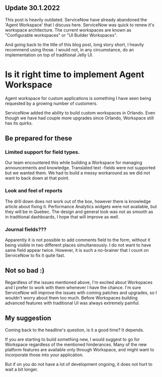 ## Update 30.1.2022
This post is heavily outdated. ServiceNow have already abandoned the 'Agent Workspace' that I discuss here. ServiceNow was quick to renew it's workspace architecture. The current workspaces are known as "Configurable workspaces" or "UI Builder Workspaces".

And going back to the title of this blog post, long story short, I heavily recommend using those. I would not, in any circumstance, do an implementation on top of traditional Jelly UI.

# Is it right time to implement Agent Workspace

Agent workspace for custom applications is something I have seen being requested by a growing number of customers. 

ServiceNow added the ability to build custom workspaces in Orlando. Even though we have had couple more upgrades since Orlando, Workspace still has its quirks. 

## Be prepared for these
### Limited support for field types. 
Our team encountered this while building a Workspace for managing announcements and knowledge. Translated text -fields were not supported but we wanted them. We had to build a messy workaround as we did not want to back down at that point.
### Look and feel of reports
The drill down does not work out of the box, however there is knowledge article about fixing it. Performance Analytics widgets were not available, but they will be in Quebec. The design and general look was not as smooth as in traditional dashboards, I hope that will improve as well.
### Journal fields???
Apparently it is not possible to add comments field to the form, without it being visible in two different places simultaneously. I do not want to have same field appear twice. However, it is such a no-brainer that I count on ServiceNow to fix it quite fast.

## Not so bad :)

Regardless of the issues mentioned above, I'm excited about Workspaces and I prefer to work with them whenever I have the chance. I'm sure ServiceNow will improve the issues with coming patches and upgrades, so I wouldn't worry about them too much. Before Workspaces building advanced features with traditional UI was always extremely painful. 

## My suggestion
Coming back to the headline's question, is it a good time? It depends. 

If you are starting to build something new, I would suggest to go for Workspace regardless of the mentioned hinderances. Many of the new platform features are available only through Workspace, and might want to incorporate those into your application.

But if on you do not have a lot of development ongoing, it does not hurt to wait a bit longer.
